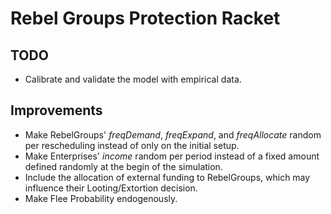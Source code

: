 # Rebel Groups Protection Racket

## TODO

* Calibrate and validate the model with empirical data.

## Improvements

* Make RebelGroups' _freqDemand_, _freqExpand_, and _freqAllocate_ random per rescheduling instead of only on the initial setup.
* Make Enterprises' _income_ random per period instead of a fixed amount defined randomly at the begin of the simulation.
* Include the allocation of external funding to RebelGroups, which may influence their Looting/Extortion decision.
* Make Flee Probability endogenously.